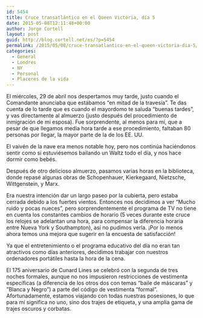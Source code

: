 ```yaml
---
id: 5454
title: Cruce transatlántico en el Queen Victoria, día 5
date: 2015-05-08T12:11:48+00:00
author: Jorge Cortell
layout: post
guid: http://blog.cortell.net/es/?p=5454
permalink: /2015/05/08/cruce-transatlantico-en-el-queen-victoria-dia-5/
categories:
  - General
  - Londres
  - NY
  - Personal
  - Placeres de la vida
---
```

El miércoles, 29 de abril nos despertamos muy tarde, justo cuando el Comandante anunciaba que estábamos &#8220;en mitad de la travesía&#8221;. Te das cuenta de lo tarde que es cuando el mayordomo te saluda &#8220;buenas tardes&#8221;, y vas directamente al almuerzo (justo después del procedimiento de inmigración de mi esposa). Fue sorprendente, al menos para mí, que a pesar de que llegamos media hora tarde a ese procedimiento, faltaban 80 personas por llegar, la mayor parte de la de los EE. UU.

El vaivén de la nave era menos notable hoy, pero nos continúa haciéndonos sentir como si estuviésemos bailando un Waltz todo el día, y nos hace dormir como bebés.

Después de otro delicioso almuerzo, pasamos varias horas en la biblioteca, donde repasé algunas obras de Schopenhauer, Kierkegaard, Nietzsche, Wittgenstein, y Marx.

Era nuestra intención dar un largo paseo por la cubierta, pero estaba cerrada debido a los fuertes vientos. Entonces nos decidimos a ver &#8220;Mucho ruido y pocas nueces&#8221;, pero sorprendentemente el programa de TV no tiene en cuenta los constantes cambios de horario (5 veces durante este cruce los relojes se adelantan una hora, para compensar la diferencia horaria entre Nueva York y Southampton), así no pudimos verla. ¡Por lo menos ahora temos una mejora que sugerir en la encuesta de satisfacción!

Ya que el entretenimiento o el programa educativo del día no eran tan atractivos como días anteriores, decidimos trabajar con nuestros ordenadores portátiles hasta la hora de la cena.

El 175 aniversario de Cunard Lines se celebró con la segunda de tres noches formales, aunque no nos impusieron restricciones de vestimenta específicas (a diferencia de los otros dos con temas “baile de máscaras” y ”Blanca y Negro&#8221;) a parte del código de vestimenta “formal”. Afortunadamente, estamos viajando con todas nuestras posesiones, lo que para mí significa no uno, sino dos trajes de etiqueta, y una amplia gama de trajes oscuros y corbatas.